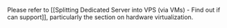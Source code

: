 
Please refer to [[Splitting Dedicated Server into VPS (via VMs) - Find out if can support]], particularly the section on hardware virtualization.